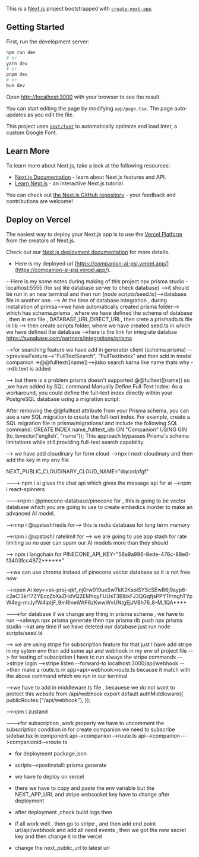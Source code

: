 This is a [Next.js](https://nextjs.org/) project bootstrapped with [`create-next-app`](https://github.com/vercel/next.js/tree/canary/packages/create-next-app).

## Getting Started

First, run the development server:

```bash
npm run dev
# or
yarn dev
# or
pnpm dev
# or
bun dev
```

Open [http://localhost:3000](http://localhost:3000) with your browser to see the result.

You can start editing the page by modifying `app/page.tsx`. The page auto-updates as you edit the file.

This project uses [`next/font`](https://nextjs.org/docs/basic-features/font-optimization) to automatically optimize and load Inter, a custom Google Font.

## Learn More

To learn more about Next.js, take a look at the following resources:

- [Next.js Documentation](https://nextjs.org/docs) - learn about Next.js features and API.
- [Learn Next.js](https://nextjs.org/learn) - an interactive Next.js tutorial.

You can check out [the Next.js GitHub repository](https://github.com/vercel/next.js/) - your feedback and contributions are welcome!

## Deploy on Vercel

The easiest way to deploy your Next.js app is to use the [Vercel Platform](https://vercel.com/new?utm_medium=default-template&filter=next.js&utm_source=create-next-app&utm_campaign=create-next-app-readme) from the creators of Next.js.

Check out our [Next.js deployment documentation](https://nextjs.org/docs/deployment) for more details.
- Here is my deployed url [https://companion-ai-psi.vercel.app/](https://companion-ai-psi.vercel.app/).

--Here is my some notes during making of this project
npx prisma studio -localhost:5555
(for sql lite database server to check database)
-->it should be run in an new terminal and then run {node scripts/seed.ts}-->database file in another one.
--> At the time of database integration , during installation of primsa-->we have automatically created prisma folder--> which has schema.prisma , where we have defined the schema of database , then in env file , 
DATABASE_URL,DIRECT_URL,
then crete a prismadb.ts file in lib
--> then create scripts folder, where we have created seed.ts in which we have defined the database 
-->here is the link for integrate databse 
https://supabase.com/partners/integrations/prisma


-->for  searching feature we have add in generator client (schema.prisma) -->previewFeature-->"FullTextSearch",
"FullTextIndex"
and then add in modal companion ->@@fulltext([name])-->jisko search karna like name thats why -->db.text is added

--> but there is a problem prisma doesn't supported @@fulltext([name]) so ,we have added by SQL command 
Manually Define Full-Text Index: As a workaround, you could define the full-text index directly within your PostgreSQL database using a migration script:

After removing the @@fulltext attribute from your Prisma schema, you can use a raw SQL migration to create the full-text index.
For example, create a SQL migration file in prisma/migrations/ and include the following SQL command:
CREATE INDEX name_fulltext_idx ON "Companion" USING GIN (to_tsvector('english', "name"));
This approach bypasses Prisma's schema limitations while still providing full-text search capability.


--> we have add cloudinary for form cloud 
-->npx i next-cloudinary
and then add the key in my env file

NEXT_PUBLIC_CLOUDINARY_CLOUD_NAME="dqcodpfgf"

---> npm i ai gives the chat api which gives the message api for ai 
-->npm i react-spinners

--->npm  i @pinecone-database/pinecone
for , this is going to be vector database which you are going to use to create embedics inorder to make an advanced AI model.

-->nmp i @upstash/redis
for--> this is redis database for long term memory

-->npm i @upstash/ ratelimit
for --> we are going to use app stash for rate limiting so no user can  spam our AI models more than they should 

--> npm i langchain
for
PINECONE_API_KEY="56a9a996-8ede-476c-88e0-f3403fcc4972******"

-->we can use chroma instaed of pinecone vector database as it is not free now

-->open Ai key==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****


--->for database 
if we change any thing in prisma schema , we have to run 
-->always npx prisma generate
then 
npx prisma db push
npx prisma studio
-->at any time if we have deleted our database
just run node scripts/seed.ts


--> we are using stripe for subscription feature 
for that just I have add stripe in my sytem env 
then add some api and webhook in my env of project file
--> for testing of subsciption I have to run always the stripe  commands
-->stripe login
-->stripe listen --forward-to localhost:3000/api/webhook
-->then make a route.ts in app>api>webhook>route.ts
because it match with the above command which we run in our terminal

-->we have to add in middleware.ts file , becauese we do not want to protect this website from /api/webhook
export default authMiddleware({
  publicRoutes:["/api/webhook"],
});

-->npm i zustand

--->for subscription ,work properly
we have to uncomment the subscription condition in
for create companion we need to subscribe 
sidebar.tsx  in component
api-->companion-->route.ts
api-->companion--->companionId-->route.ts

- for deployment
package.json
- scripts-->postinstall: prisma generate


- we have to deploy on vercel 
- there we have to copy and paste the env variable
but the NEXT_APP_URL and stripe websocket key have to change after deployment 

- after deployment ,check build logs then 
- if all work well , then go to stripe , and then add end point 
url/api/webhook and add all need events , then we got the new secret key
and then change it in the vercel

- change the next_public_url to latest url





